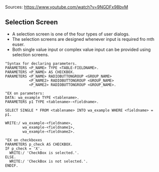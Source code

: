 Sources: https://www.youtube.com/watch?v=9NGDFx98bvM

## Selection Screen
* A selection screen is one of the four types of user dialogs.
* The selection screens are designed whenever input is required fro mth euser.
* Both single value input or complex value input can be provided using selection screens.

```ABAP
"Syntax for declaring parameters.
PARAMETERS <P_NAME> TYPE <TABLE-FIELDNAME>.
PARAMETERS <P_NAME> AS CHECKBOX.
PARAMETERS <P_NAME> RADIOBUTTONGROUP <GROUP_NAME>
           <P_NAME2> RADIOBUTTONGROUP <GROUP_NAME>
           <P_NAME2> RADIOBUTTONGROUP <GROUP_NAME>.
           
"EX on parameters:
DATA: wa_example TYPE <tablename>.
PARAMETERS p1 TYPE <tablename>-<fieldname>.

SELECT SINGLE * FROM <tablename> INTO wa_example WHERE <fieldname> = p1.

WRITE:/ wa_example-<fieldname>,
        wa_example-<fieldname1>,
        wa_example-<fieldname2>.

"EX on checkboxes
PARAMETERS p_check AS CHECKBOX.
IF p_check = 'X'.
  WRITE:/ 'CheckBox is selected.'.
ELSE.
  WRITE:/ 'CheckBox is not selected.'.
ENDIF.

```
